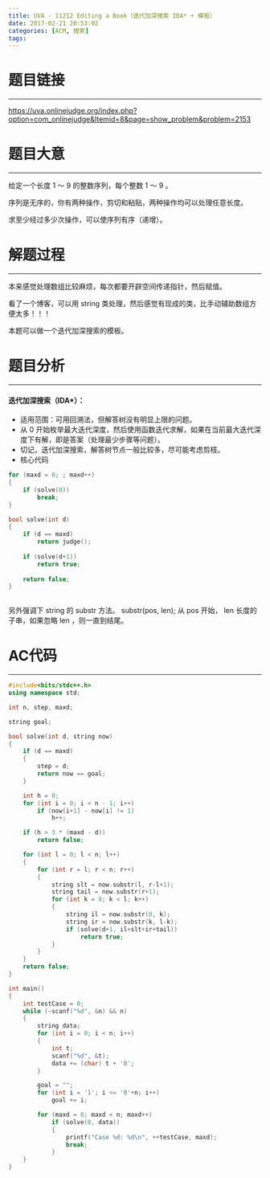 ```yaml
---
title: UVA - 11212 Editing a Book（迭代加深搜索 IDA* + 模板）
date: 2017-02-21 20:53:02
categories: [ACM, 搜索]
tags:
---
```

# 题目链接
-------------------
https://uva.onlinejudge.org/index.php?option=com_onlinejudge&Itemid=8&page=show_problem&problem=2153
# 题目大意
------------------
给定一个长度 1 ～ 9 的整数序列，每个整数 1 ～ 9 。

序列是无序的，你有两种操作，剪切和粘贴，两种操作均可以处理任意长度。

求至少经过多少次操作，可以使序列有序（递增）。

# 解题过程
--------------
本来感觉处理数组比较麻烦，每次都要开辟空间传递指针，然后赋值。

看了一个博客，可以用 string 类处理，然后感觉有现成的类，比手动辅助数组方便太多！！！

本题可以做一个迭代加深搜索的模板。

# 题目分析
------------------

#### 迭代加深搜索（IDA*）：
+ 适用范围：可用回溯法，但解答树没有明显上限的问题。
+ 从 0 开始枚举最大迭代深度，然后使用函数迭代求解，如果在当前最大迭代深度下有解，即是答案（处理最少步骤等问题）。
+ 切记，迭代加深搜索，解答树节点一般比较多，尽可能考虑剪枝。
+ 核心代码
```cpp
for (maxd = 0; ; maxd++)
{
	if (solve(0))
		break;
}

bool solve(int d)
{
	if (d == maxd)
		return judge();
	
	if (solve(d+1))
		return true;
		
	return false;
}
	
```
另外强调下 string 的 substr 方法。
substr(pos, len);
从 pos 开始， len 长度的子串，如果忽略 len ，则一直到结尾。

# AC代码
------------
```cpp
#include<bits/stdc++.h>
using namespace std;

int n, step, maxd;

string goal;

bool solve(int d, string now)
{
    if (d == maxd)
    {
        step = d;
        return now == goal;
    }

    int h = 0;
    for (int i = 0; i < n - 1; i++)
        if (now[i+1] - now[i] != 1)
            h++;

    if (h > 3 * (maxd - d))
        return false;

    for (int l = 0; l < n; l++)
    {
        for (int r = l; r < n; r++)
        {
            string slt = now.substr(l, r-l+1);
            string tail = now.substr(r+1);
            for (int k = 0; k < l; k++)
            {
                string il = now.substr(0, k);
                string ir = now.substr(k, l-k);
                if (solve(d+1, il+slt+ir+tail))
                    return true;
            }
        }
    }
    return false;
}

int main()
{
    int testCase = 0;
    while (~scanf("%d", &n) && n)
    {
        string data;
        for (int i = 0; i < n; i++)
        {
            int t;
            scanf("%d", &t);
            data += (char) t + '0';
        }

        goal = "";
        for (int i = '1'; i <= '0'+n; i++)
            goal += i;

        for (maxd = 0; maxd < n; maxd++)
            if (solve(0, data))
            {
                printf("Case %d: %d\n", ++testCase, maxd);
                break;
            }
    }
}

```
